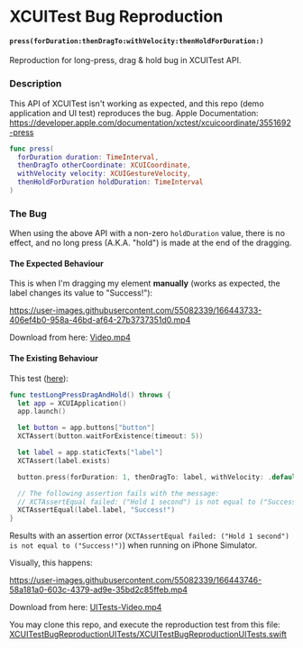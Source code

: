 # XCUITest Bug Reproduction
#### `press(forDuration:thenDragTo:withVelocity:thenHoldForDuration:)`
Reproduction for long-press, drag &amp; hold bug in XCUITest API.

### Description
This API of XCUITest isn't working as expected, and this repo (demo application and UI test) reproduces the bug.
Apple Documentation: https://developer.apple.com/documentation/xctest/xcuicoordinate/3551692-press
```swift
func press(
  forDuration duration: TimeInterval, 
  thenDragTo otherCoordinate: XCUICoordinate, 
  withVelocity velocity: XCUIGestureVelocity, 
  thenHoldForDuration holdDuration: TimeInterval
)
```

### The Bug

When using the above API with a non-zero `holdDuration` value, there is no effect, and no long press (A.K.A. "hold") is made at the end of the dragging.

#### The Expected Behaviour

This is when I'm dragging my element **manually** (works as expected, the label changes its value to "Success!"):

https://user-images.githubusercontent.com/55082339/166443733-406ef4b0-958a-46bd-af64-27b3737351d0.mp4

Download from here: [Video.mp4](Video.mp4)

#### The Existing Behaviour

This test ([here](https://github.com/asafkorem/XCUITestHoldBugReproduction/blob/main/XCUITestBugReproductionUITests/XCUITestBugReproductionUITests.swift)):
```swift
func testLongPressDragAndHold() throws {
  let app = XCUIApplication()
  app.launch()

  let button = app.buttons["button"]
  XCTAssert(button.waitForExistence(timeout: 5))

  let label = app.staticTexts["label"]
  XCTAssert(label.exists)

  button.press(forDuration: 1, thenDragTo: label, withVelocity: .default, thenHoldForDuration: 2)

  // The following assertion fails with the message:
  // XCTAssertEqual failed: ("Hold 1 second") is not equal to ("Success!")
  XCTAssertEqual(label.label, "Success!")
}
```

Results with an assertion error (`XCTAssertEqual failed: ("Hold 1 second") is not equal to ("Success!")`) when running on iPhone Simulator. 

Visually, this happens:

https://user-images.githubusercontent.com/55082339/166443746-58a181a0-603c-4379-ad9e-35bd2c85ffeb.mp4

Download from here: [UITests-Video.mp4](UITests-Video.mp4)


You may clone this repo, and execute the reproduction test from this file: [XCUITestBugReproductionUITests/XCUITestBugReproductionUITests.swift](https://github.com/asafkorem/XCUITestHoldBugReproduction/blob/main/XCUITestBugReproductionUITests/XCUITestBugReproductionUITests.swift)
